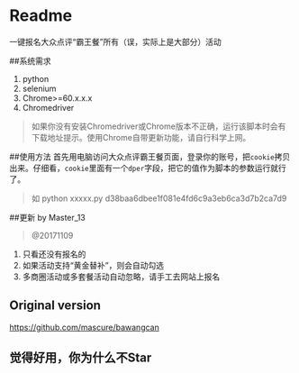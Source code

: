 # Readme

一键报名大众点评“霸王餐”所有（误，实际上是大部分）活动

##系统需求
1. python  
2. selenium
3. Chrome>=60.x.x.x
4. Chromedriver  
>如果你没有安装Chromedriver或Chrome版本不正确，运行该脚本时会有下载地址提示。使用Chrome自带更新功能，请自行科学上网。

##使用方法
首先用电脑访问大众点评霸王餐页面，登录你的账号，把`cookie`拷贝出来。仔细看，`cookie`里面有一个`dper`字段，把它的值作为脚本的参数运行就行了。
>如 python xxxxx.py d38baa6dbee1f081e4fd6c9a3eb6ca3d7b2ca7d9

##更新 by Master_13
>@20171109
  
1. 只看还没有报名的  
2. 如果活动支持“黄金替补”，则会自动勾选  
3. 多商圈活动或多套餐活动自动忽略，请手工去网站上报名  


## Original version
https://github.com/mascure/bawangcan

## 觉得好用，你为什么不Star
